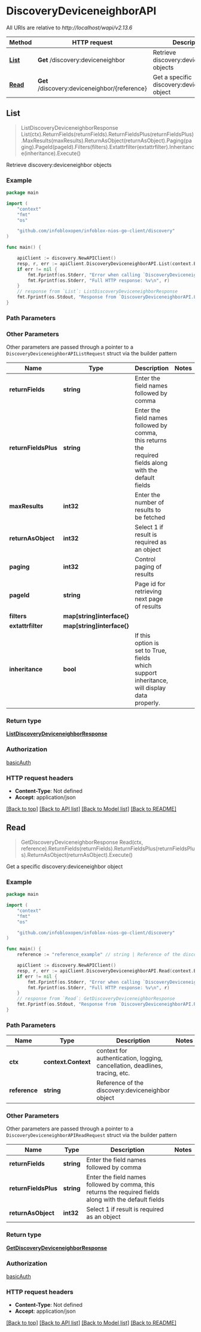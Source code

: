 # DiscoveryDeviceneighborAPI

All URIs are relative to *http://localhost/wapi/v2.13.6*

Method | HTTP request | Description
------------- | ------------- | -------------
[**List**](DiscoveryDeviceneighborAPI.md#List) | **Get** /discovery:deviceneighbor | Retrieve discovery:deviceneighbor objects
[**Read**](DiscoveryDeviceneighborAPI.md#Read) | **Get** /discovery:deviceneighbor/{reference} | Get a specific discovery:deviceneighbor object



## List

> ListDiscoveryDeviceneighborResponse List(ctx).ReturnFields(returnFields).ReturnFieldsPlus(returnFieldsPlus).MaxResults(maxResults).ReturnAsObject(returnAsObject).Paging(paging).PageId(pageId).Filters(filters).Extattrfilter(extattrfilter).Inheritance(inheritance).Execute()

Retrieve discovery:deviceneighbor objects



### Example

```go
package main

import (
	"context"
	"fmt"
	"os"

	"github.com/infobloxopen/infoblox-nios-go-client/discovery"
)

func main() {

	apiClient := discovery.NewAPIClient()
	resp, r, err := apiClient.DiscoveryDeviceneighborAPI.List(context.Background()).Execute()
	if err != nil {
		fmt.Fprintf(os.Stderr, "Error when calling `DiscoveryDeviceneighborAPI.List``: %v\n", err)
		fmt.Fprintf(os.Stderr, "Full HTTP response: %v\n", r)
	}
	// response from `List`: ListDiscoveryDeviceneighborResponse
	fmt.Fprintf(os.Stdout, "Response from `DiscoveryDeviceneighborAPI.List`: %v\n", resp)
}
```

### Path Parameters



### Other Parameters

Other parameters are passed through a pointer to a `DiscoveryDeviceneighborAPIListRequest` struct via the builder pattern


Name | Type | Description  | Notes
------------- | ------------- | ------------- | -------------
**returnFields** | **string** | Enter the field names followed by comma | 
**returnFieldsPlus** | **string** | Enter the field names followed by comma, this returns the required fields along with the default fields | 
**maxResults** | **int32** | Enter the number of results to be fetched | 
**returnAsObject** | **int32** | Select 1 if result is required as an object | 
**paging** | **int32** | Control paging of results | 
**pageId** | **string** | Page id for retrieving next page of results | 
**filters** | **map[string]interface{}** |  | 
**extattrfilter** | **map[string]interface{}** |  | 
**inheritance** | **bool** | If this option is set to True, fields which support inheritance, will display data properly. | 

### Return type

[**ListDiscoveryDeviceneighborResponse**](ListDiscoveryDeviceneighborResponse.md)

### Authorization

[basicAuth](../README.md#basicAuth)

### HTTP request headers

- **Content-Type**: Not defined
- **Accept**: application/json

[[Back to top]](#) [[Back to API list]](../README.md#documentation-for-api-endpoints)
[[Back to Model list]](../README.md#documentation-for-models)
[[Back to README]](../README.md)


## Read

> GetDiscoveryDeviceneighborResponse Read(ctx, reference).ReturnFields(returnFields).ReturnFieldsPlus(returnFieldsPlus).ReturnAsObject(returnAsObject).Execute()

Get a specific discovery:deviceneighbor object



### Example

```go
package main

import (
	"context"
	"fmt"
	"os"

	"github.com/infobloxopen/infoblox-nios-go-client/discovery"
)

func main() {
	reference := "reference_example" // string | Reference of the discovery:deviceneighbor object

	apiClient := discovery.NewAPIClient()
	resp, r, err := apiClient.DiscoveryDeviceneighborAPI.Read(context.Background(), reference).Execute()
	if err != nil {
		fmt.Fprintf(os.Stderr, "Error when calling `DiscoveryDeviceneighborAPI.Read``: %v\n", err)
		fmt.Fprintf(os.Stderr, "Full HTTP response: %v\n", r)
	}
	// response from `Read`: GetDiscoveryDeviceneighborResponse
	fmt.Fprintf(os.Stdout, "Response from `DiscoveryDeviceneighborAPI.Read`: %v\n", resp)
}
```

### Path Parameters


Name | Type | Description  | Notes
------------- | ------------- | ------------- | -------------
**ctx** | **context.Context** | context for authentication, logging, cancellation, deadlines, tracing, etc.
**reference** | **string** | Reference of the discovery:deviceneighbor object | 

### Other Parameters

Other parameters are passed through a pointer to a `DiscoveryDeviceneighborAPIReadRequest` struct via the builder pattern


Name | Type | Description  | Notes
------------- | ------------- | ------------- | -------------
**returnFields** | **string** | Enter the field names followed by comma | 
**returnFieldsPlus** | **string** | Enter the field names followed by comma, this returns the required fields along with the default fields | 
**returnAsObject** | **int32** | Select 1 if result is required as an object | 

### Return type

[**GetDiscoveryDeviceneighborResponse**](GetDiscoveryDeviceneighborResponse.md)

### Authorization

[basicAuth](../README.md#basicAuth)

### HTTP request headers

- **Content-Type**: Not defined
- **Accept**: application/json

[[Back to top]](#) [[Back to API list]](../README.md#documentation-for-api-endpoints)
[[Back to Model list]](../README.md#documentation-for-models)
[[Back to README]](../README.md)

